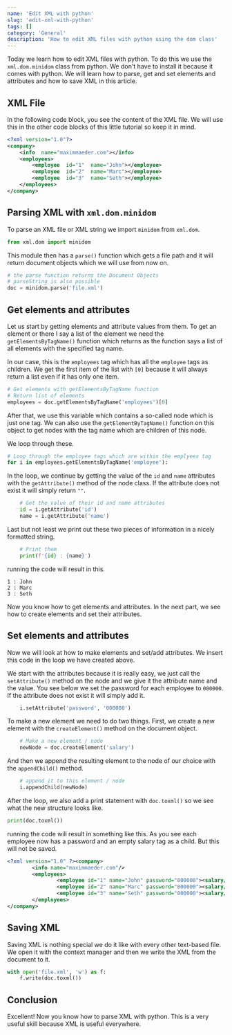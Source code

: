```yaml
---
name: 'Edit XML with python'
slug: 'edit-xml-with-python'
tags: []
category: 'General'
description: 'How to edit XML files with python using the dom class'
---
```


Today we learn how to edit XML files with python. To do this we use the `xml.dom.minidom` class from python. We don't have to install it because it comes with python. We will learn how to parse, get and set elements and attributes and how to save XML in this article.

## XML File

In the following code block, you see the content of the XML file. We will use this in the other code blocks of this little tutorial so keep it in mind.

```xml
<?xml version="1.0"?>
<company>
	<info  name="maximmaeder.com"></info>
	<employees>
		<employee  id="1"  name="John"></employee>
		<employee  id="2"  name="Marc"></employee>
		<employee  id="3"  name="Seth"></employee>
	</employees>
</company>
```

## Parsing XML with `xml.dom.minidom`

To parse an XML file or XML string we import `minidom` from `xml.dom`.

```python
from xml.dom import minidom
```

This module then has a `parse()` function which gets a file path and it will return document objects which we will use from now on.

```python
# the parse function returns the Document Objects
# parseString is also possible
doc = minidom.parse('file.xml')
```

## Get elements and attributes

Let us start by getting elements and attribute values from them. To get an element or there I say a list of the element we need the `getElementsByTagName()` function which returns as the function says a list of all elements with the specified tag name.

In our case, this is the `employees` tag which has all the `employee` tags as children. We get the first item of the list with `[0]` because it will always return a list even if it has only one item.

```python
# Get elements with getElementsByTagName function
# Return list of elements
employees = doc.getElementsByTagName('employees')[0]
```

After that, we use this variable which contains a so-called node which is just one tag. We can also use the `getElementByTagName()` function on this object to get nodes with the tag name which are children of this node.

We loop through these.

```python
# Loop through the employee tags which are within the emplyees tag
for i in employees.getElementsByTagName('employee'):
```

In the loop, we continue by getting the value of the `id` and `name` attributes with the `getAttribute()` method of the node class. If the attribute does not exist it will simply return `""`.

```python
    # Get the value of their id and name attributes
    id = i.getAttribute('id')
    name = i.getAttribute('name')
```

Last but not least we print out these two pieces of information in a nicely formatted string.

```python
    # Print them
    print(f'{id} : {name}')
```

running the code will result in this.

```
1 : John
2 : Marc
3 : Seth
```

Now you know how to get elements and attributes. In the next part, we see how to create elements and set their attributes.

## Set elements and attributes

Now we will look at how to make elements and set/add attributes. We insert this code in the loop we have created above.

We start with the attributes because it is really easy, we just call the `setAttribute()` method on the node and we give it the attribute name and the value. You see below we set the password for each employee to `000000`. If the attribute does not exist it will simply add it.

```python
	i.setAttribute('password', '000000')
```

To make a new element we need to do two things. First, we create a new element with the `createElement()` method on the document object.

```python
    # Make a new element / node
    newNode = doc.createElement('salary')
```

And then we append the resulting element to the node of our choice with the `appendChild()` method.

```python
    # append it to this element / node
    i.appendChild(newNode)
```

After the loop, we also add a print statement with `doc.toxml()` so we see what the new structure looks like.

```python
print(doc.toxml())
```

running the code will result in something like this. As you see each employee now has a password and an empty salary tag as a child. But this will not be saved.

```xml
<?xml version="1.0" ?><company>
        <info name="maximmaeder.com"/>
        <employees>
                <employee id="1" name="John" password="000000"><salary/></employee>
                <employee id="2" name="Marc" password="000000"><salary/></employee>
                <employee id="3" name="Seth" password="000000"><salary/></employee>
        </employees>
</company>
```

## Saving XML

Saving XML is nothing special we do it like with every other text-based file. We open it with the context manager and then we write the XML from the document to it.

```python
with open('file.xml', 'w') as f:
	f.write(doc.toxml())
```

## Conclusion

Excellent! Now you know how to parse XML with python. This is a very useful skill because XML is useful everywhere.